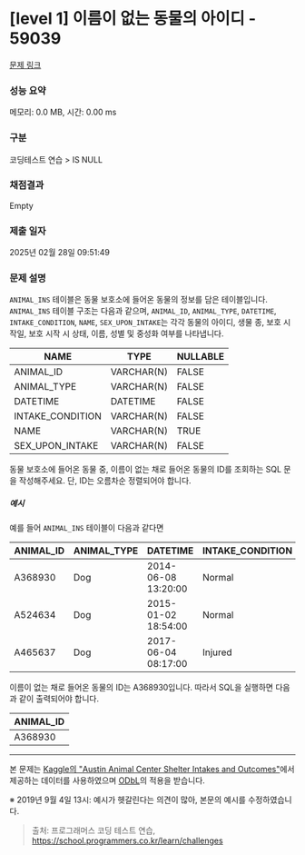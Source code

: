 # [level 1] 이름이 없는 동물의 아이디 - 59039 

[문제 링크](https://school.programmers.co.kr/learn/courses/30/lessons/59039) 

### 성능 요약

메모리: 0.0 MB, 시간: 0.00 ms

### 구분

코딩테스트 연습 > IS NULL

### 채점결과

Empty

### 제출 일자

2025년 02월 28일 09:51:49

### 문제 설명

<p><code>ANIMAL_INS</code> 테이블은 동물 보호소에 들어온 동물의 정보를 담은 테이블입니다. <code>ANIMAL_INS</code> 테이블 구조는 다음과 같으며, <code>ANIMAL_ID</code>, <code>ANIMAL_TYPE</code>, <code>DATETIME</code>, <code>INTAKE_CONDITION</code>, <code>NAME</code>, <code>SEX_UPON_INTAKE</code>는 각각 동물의 아이디, 생물 종, 보호 시작일, 보호 시작 시 상태, 이름, 성별 및 중성화 여부를 나타냅니다.</p>
<table class="table">
        <thead><tr>
<th>NAME</th>
<th>TYPE</th>
<th>NULLABLE</th>
</tr>
</thead>
        <tbody><tr>
<td>ANIMAL_ID</td>
<td>VARCHAR(N)</td>
<td>FALSE</td>
</tr>
<tr>
<td>ANIMAL_TYPE</td>
<td>VARCHAR(N)</td>
<td>FALSE</td>
</tr>
<tr>
<td>DATETIME</td>
<td>DATETIME</td>
<td>FALSE</td>
</tr>
<tr>
<td>INTAKE_CONDITION</td>
<td>VARCHAR(N)</td>
<td>FALSE</td>
</tr>
<tr>
<td>NAME</td>
<td>VARCHAR(N)</td>
<td>TRUE</td>
</tr>
<tr>
<td>SEX_UPON_INTAKE</td>
<td>VARCHAR(N)</td>
<td>FALSE</td>
</tr>
</tbody>
      </table>
<p>동물 보호소에 들어온 동물 중, 이름이 없는 채로 들어온 동물의 ID를 조회하는 SQL 문을 작성해주세요. 단, ID는 오름차순 정렬되어야 합니다. </p>

<h5>예시</h5>

<p>예를 들어 <code>ANIMAL_INS</code> 테이블이 다음과 같다면</p>
<table class="table">
        <thead><tr>
<th>ANIMAL_ID</th>
<th>ANIMAL_TYPE</th>
<th>DATETIME</th>
<th>INTAKE_CONDITION</th>
<th>NAME</th>
<th>SEX_UPON_INTAKE</th>
</tr>
</thead>
        <tbody><tr>
<td>A368930</td>
<td>Dog</td>
<td>2014-06-08 13:20:00</td>
<td>Normal</td>
<td>NULL</td>
<td>Spayed Female</td>
</tr>
<tr>
<td>A524634</td>
<td>Dog</td>
<td>2015-01-02 18:54:00</td>
<td>Normal</td>
<td>*Belle</td>
<td>Intact Female</td>
</tr>
<tr>
<td>A465637</td>
<td>Dog</td>
<td>2017-06-04 08:17:00</td>
<td>Injured</td>
<td>*Commander</td>
<td>Neutered Male</td>
</tr>
</tbody>
      </table>
<p>이름이 없는 채로 들어온 동물의 ID는 A368930입니다. 따라서 SQL을 실행하면 다음과 같이 출력되어야 합니다.</p>
<table class="table">
        <thead><tr>
<th>ANIMAL_ID</th>
</tr>
</thead>
        <tbody><tr>
<td>A368930</td>
</tr>
</tbody>
      </table>
<hr>

<p>본 문제는 <a href="https://www.kaggle.com/aaronschlegel/austin-animal-center-shelter-intakes-and-outcomes" target="_blank" rel="noopener">Kaggle의 "Austin Animal Center Shelter Intakes and Outcomes"</a>에서 제공하는 데이터를 사용하였으며 <a href="https://opendatacommons.org/licenses/odbl/1.0/" target="_blank" rel="noopener">ODbL</a>의 적용을 받습니다.</p>

<p>※ 2019년 9월 4일 13시: 예시가 헷갈린다는 의견이 많아, 본문의 예시를 수정하였습니다.</p>


> 출처: 프로그래머스 코딩 테스트 연습, https://school.programmers.co.kr/learn/challenges